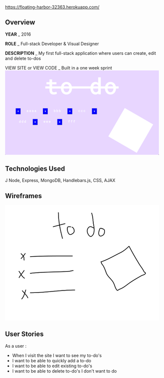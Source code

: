 https://floating-harbor-32363.herokuapp.com/


## Overview
**YEAR** _ 2016

**ROLE** _ Full-stack Developer & Visual Designer

**DESCRIPTION** _ My first full-stack application where users can create, edit and delete to-dos

VIEW SITE or VIEW CODE _ Built in a one week sprint
![](assets/assets1.png?raw=true)


## Technologies Used
J Node, Express, MongoDB, Handlebars.js, CSS, AJAX


## Wireframes
![](assets/assets2.png?raw=true)


## User Stories
As a user :
- When I visit the site I want to see my to-do's
- I want to be able to quickly add a to-do
- I want to be able to edit existing to-do's
- I want to be able to delete to-do's I don't want to do
